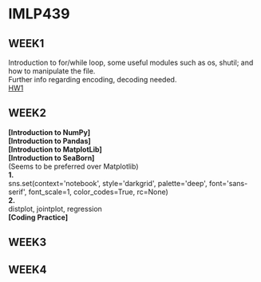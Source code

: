 # IMLP439

## WEEK1  
Introduction to for/while loop, some useful modules such as os, shutil; and how to manipulate the file.  
Further info regarding encoding, decoding needed.  
[HW1](https://github.com/TonyDai702/IMLP439/tree/d2b1d69aedbe59d3bcc1b9d0a7b394d7f8631a1b/Unit01)  

## WEEK2  
**[Introduction to NumPy]**  
**[Introduction to Pandas]**  
**[Introduction to MatplotLib]**    
**[Introduction to SeaBorn]**  
(Seems to be preferred over Matplotlib)       
**1.**  
sns.set(context='notebook', style='darkgrid', palette='deep', font='sans-serif', font_scale=1, color_codes=True, rc=None)  
**2.**  
distplot, jointplot, regression   
**[Coding Practice]**  

## WEEK3
  
## WEEK4
